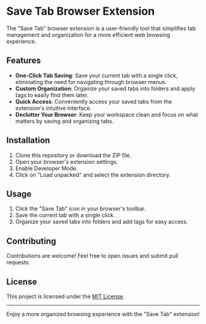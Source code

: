 # Save Tab Browser Extension

The "Save Tab" browser extension is a user-friendly tool that simplifies tab management and organization for a more efficient web browsing experience.

## Features

- **One-Click Tab Saving**: Save your current tab with a single click, eliminating the need for navigating through browser menus.
- **Custom Organization**: Organize your saved tabs into folders and apply tags to easily find them later.
- **Quick Access**: Conveniently access your saved tabs from the extension's intuitive interface.
- **Declutter Your Browser**: Keep your workspace clean and focus on what matters by saving and organizing tabs.

## Installation

1. Clone this repository or download the ZIP file.
2. Open your browser's extension settings.
3. Enable Developer Mode.
4. Click on "Load unpacked" and select the extension directory.

## Usage

1. Click the "Save Tab" icon in your browser's toolbar.
2. Save the current tab with a single click.
3. Organize your saved tabs into folders and add tags for easy access.

## Contributing

Contributions are welcome! Feel free to open issues and submit pull requests.

## License

This project is licensed under the [MIT License](LICENSE.md).

---

Enjoy a more organized browsing experience with the "Save Tab" extension!
